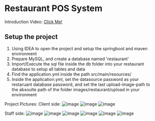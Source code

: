 # Restaurant POS System

Introduction Video:
[Click Me!](https://youtu.be/a-EcUQ7hkY4)

## Setup the project

1. Using IDEA to open the project and setup the springboot and maven environment
2. Prepare MySQL, and create a database named 'restaurant'
3. Import/Execute the sql file inside the db folder into your restaurant database to setup all tables and data
4. Find the application.yml inside the path src/main/resources/
5. Inside the application.yml, set the datasource password as your restaruant database password, and set the last upload-image-path to the absoulte path of the folder images/restaurant/upload in your environment

Project Pictures:
Client side:
![image](https://user-images.githubusercontent.com/40237973/225610521-bc258cd5-114c-4628-9f9a-898de1cea3b6.png)
![image](https://user-images.githubusercontent.com/40237973/225610737-9841d10b-ca4b-460b-9ed7-6fc3da198c64.png)
![image](https://user-images.githubusercontent.com/40237973/225610805-904a3df6-a59b-476c-b206-5e4189596071.png)

Staff side:
![image](https://user-images.githubusercontent.com/40237973/225609367-750490f0-3051-40ac-8ced-99cab3a558e2.png)
![image](https://user-images.githubusercontent.com/40237973/225609922-d8d612bb-dde3-4d5e-92de-01fd4be225de.png)
![image](https://user-images.githubusercontent.com/40237973/225611060-5dad3692-936e-4e4a-9a2f-ee4c2f3f8f68.png)
![image](https://user-images.githubusercontent.com/40237973/225611154-91e91092-6a99-4c41-83ad-758ca0cb4fbd.png)
![image](https://user-images.githubusercontent.com/40237973/225611245-01c5fbed-ca58-4242-aa89-9fe5d4d4cedb.png)
![image](https://user-images.githubusercontent.com/40237973/225611338-897ef864-541e-4dd3-a3b1-167ed369d0be.png)

